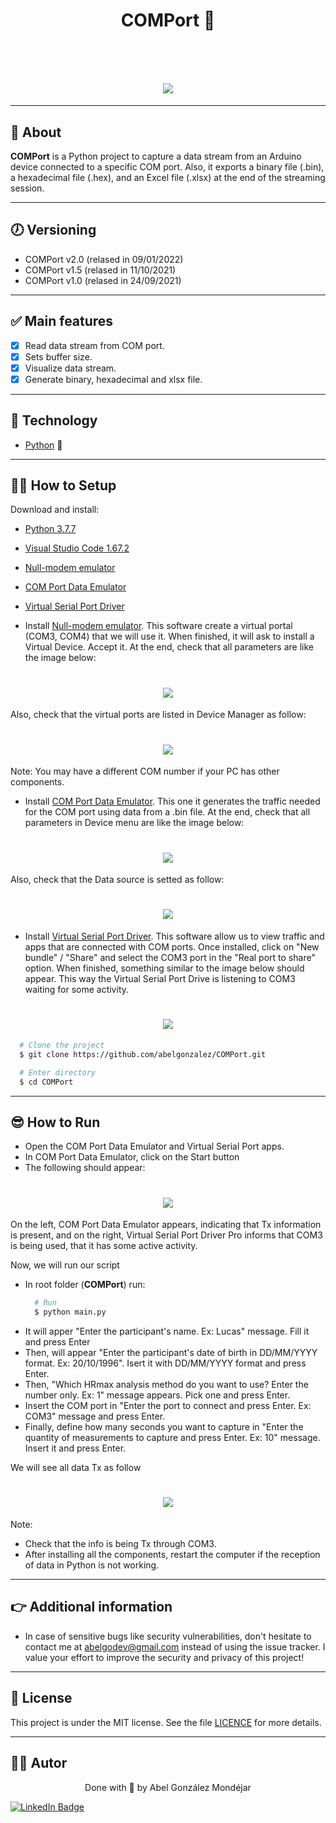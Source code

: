 <h1 align="center">
   <p> COMPort 🐍</p>  
</h1>

<br>

<h1 align="center">
  <img 
    src="./Doc/demo.gif"
  />
</h1>

---
## 🧾 About
**COMPort** is a Python project to capture a data stream from an Arduino device connected to a specific COM port. Also, it exports a binary file (.bin), a hexadecimal file (.hex), and an Excel file (.xlsx) at the end of the streaming session.

---
## 🕖 Versioning
- COMPort v2.0 (relased in 09/01/2022)
- COMPort v1.5 (relased in 11/10/2021)
- COMPort v1.0 (relased in 24/09/2021)

---
## ✅ Main features
- [x] Read data stream from COM port.
- [x] Sets buffer size.
- [x] Visualize data stream. 
- [x] Generate binary, hexadecimal and xlsx file.   

---
## 🔧 Technology
- [Python](https://www.python.org/) 💚

---
## 👨‍💻 How to Setup
Download and install: 
 - [Python 3.7.7](https://www.python.org/downloads/release/python-377/)
 - [Visual Studio Code 1.67.2](https://code.visualstudio.com/Download)
 - [Null-modem emulator](https://sourceforge.net/projects/com0com/)
 - [COM Port Data Emulator](https://www.aggsoft.com/com-port-emulator/download.htm)
 - [Virtual Serial Port Driver](https://www.eltima.com/vspd-post-download.html?_ga=2.148845943.135235865.1634060891-52484055.1634060891)
 
 - Install [Null-modem emulator](https://sourceforge.net/projects/com0com/). This software create a virtual portal (COM3, COM4) that we will use it. When finished, it will ask to install a Virtual Device. Accept it.
At the end, check that all parameters are like the image below:
<h1 align="center">
  <img 
    src="./Doc/nullModem.png"
  />
</h1>

Also, check that the virtual ports are listed in Device Manager as follow:
<h1 align="center">
  <img 
    src="./Doc/deviceManager.jpg"
  />
</h1>
Note: You may have a different COM number if your PC has other components.


- Install [COM Port Data Emulator](https://www.aggsoft.com/com-port-emulator/download.htm). This one it generates the traffic needed for the COM port using data from a .bin file.
At the end, check that all parameters in Device menu are like the image below:
<h1 align="center">
  <img 
    src="./Doc/dataEmulator1.png"
  />
</h1>

Also, check that the Data source is setted as follow:
<h1 align="center">
  <img 
    src="./Doc/dataEmulator2.jpg"
  />
</h1>


- Install [Virtual Serial Port Driver](https://www.eltima.com/vspd-post-download.html?_ga=2.148845943.135235865.1634060891-52484055.1634060891). This software allow us to view traffic and apps that are connected with COM ports. Once installed, click on "New bundle" / "Share" and select the COM3 port in the "Real port to share" option.
When finished, something similar to the image below should appear. This way the Virtual Serial Port Drive is listening to COM3 waiting for some activity.
<h1 align="center">
  <img 
    src="./Doc/virtualSerial.png"
  />
</h1>
 
  
```bash
  # Clone the project
  $ git clone https://github.com/abelgonzalez/COMPort.git
```
```bash
  # Enter directory
  $ cd COMPort
```

 

---
## 😎 How to Run
- Open the COM Port Data Emulator and Virtual Serial Port apps.
- In COM Port Data Emulator, click on the Start button
- The following should appear:
<h1 align="center">
  <img 
    src="./Doc/dataTx.png"
  />
</h1>
On the left, COM Port Data Emulator appears, indicating that Tx information is present, and on the right, Virtual Serial Port Driver Pro informs that COM3 is being used, that it has some active activity.

Now, we will run our script
 
- In root folder (**COMPort**) run:
  ```bash
    # Run
    $ python main.py
  ```
- It will apper "Enter the participant's name. Ex: Lucas" message. Fill it and press Enter
- Then, will appear "Enter the participant's date of birth in DD/MM/YYYY format. Ex: 20/10/1996". Isert it with DD/MM/YYYY format and press Enter.
- Then,  "Which HRmax analysis method do you want to use? Enter the number only. Ex: 1" message appears. Pick one and press Enter.
- Insert the COM port in "Enter the port to connect and press Enter. Ex: COM3" message and press Enter.
- Finally, define how many seconds you want to capture in "Enter the quantity of measurements to capture and press Enter. Ex: 10" message. Insert it and press Enter.




We will see all data Tx as follow
<h1 align="center">
  <img 
    src="./Doc/dataTx.png"
  />
</h1>

Note:
- Check that the info is being Tx through COM3.
- After installing all the components, restart the computer if the reception of data in Python is not working.

---
## 👉 Additional information
* In case of sensitive bugs like security vulnerabilities, don't hesitate to contact me at abelgodev@gmail.com instead of using the issue tracker. I value your effort to improve the security and privacy of this project!

---
## 📝 License
This project is under the MIT license. See the file <a href="https://github.com/abelgonzalez/UnifyRequirements/LICENSE">LICENCE</a> for more details.

---
## 🧑‍💻 Autor
<p align="center">Done with 💙 by Abel González Mondéjar</p>


[![LinkedIn Badge](https://img.shields.io/badge/-Abel_González_Mondéjar-blue?style=flat-square&logo=Linkedin&logoColor=white&link=https://www.linkedin.com/in/abelgonzalezmondejar/)](https://www.linkedin.com/in/abelgonzalezmondejar/)

